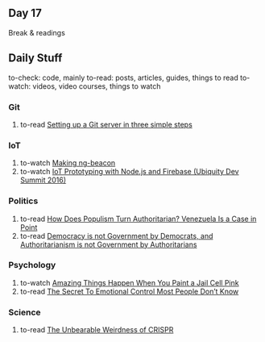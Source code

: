 ## Day 17

   Break & readings

## Daily Stuff

  to-check: code, mainly
  to-read: posts, articles, guides, things to read
  to-watch: videos, video courses, things to watch

### Git

  1. to-read [Setting up a Git server in three simple steps](https://dev.to/andrewmontagne/setting-up-a-git-server-in-three-simple-steps)

### IoT

  1. to-watch [Making ng-beacon](https://www.youtube.com/watch?v=UNR_oBlfAhs)
  1. to-watch [IoT Prototyping with Node.js and Firebase (Ubiquity Dev Summit 2016)](https://www.youtube.com/watch?v=_RjfoNnxKGA)

### Politics

  1. to-read [How Does Populism Turn Authoritarian? Venezuela Is a Case in Point](https://www.nytimes.com/2017/04/01/world/americas/venezuela-populism-authoritarianism.html)
  1. to-read [Democracy is not Government by Democrats, and Authoritarianism is not Government by Authoritarians](https://tompepinsky.com/2017/02/09/democracy-is-not-government-by-democrats/)

### Psychology

  1. to-watch [Amazing Things Happen When You Paint a Jail Cell Pink](http://bigthink.com/videos/what-happens-in-the-drunk-tank)
  1. to-read [The Secret To Emotional Control Most People Don’t Know](http://www.spring.org.uk/2016/11/secret-emotional-control.php)

### Science

  1. to-read [The Unbearable Weirdness of CRISPR](http://alliance.nautil.us/feature/190/the-unbearable-weirdness-of-crispr)